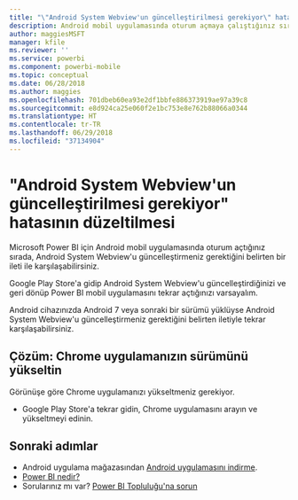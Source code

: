 ```yaml
---
title: "\"Android System Webview'un güncelleştirilmesi gerekiyor\" hatasının düzeltilmesi - Power BI"
description: Android mobil uygulamasında oturum açmaya çalıştığınız sırada, Android System Webview'u güncelleştirmeniz gerektiğini belirten bir ileti alabilirsiniz.
author: maggiesMSFT
manager: kfile
ms.reviewer: ''
ms.service: powerbi
ms.component: powerbi-mobile
ms.topic: conceptual
ms.date: 06/28/2018
ms.author: maggies
ms.openlocfilehash: 701dbeb60ea93e2df1bbfe886373919ae97a39c8
ms.sourcegitcommit: e8d924ca25e060f2e1bc753e8e762b88066a0344
ms.translationtype: HT
ms.contentlocale: tr-TR
ms.lasthandoff: 06/29/2018
ms.locfileid: "37134904"
---
```

# <a name="fixing-need-to-update-android-system-webview"></a>"Android System Webview'un güncelleştirilmesi gerekiyor" hatasının düzeltilmesi
Microsoft Power BI için Android mobil uygulamasında oturum açtığınız sırada, Android System Webview'u güncelleştirmeniz gerektiğini belirten bir ileti ile karşılaşabilirsiniz. 

Google Play Store'a gidip Android System Webview'u güncelleştirdiğinizi ve geri dönüp Power BI mobil uygulamasını tekrar açtığınızı varsayalım. 

Android cihazınızda Android 7 veya sonraki bir sürümü yüklüyse Android System Webview'u güncelleştirmeniz gerektiğini belirten iletiyle tekrar karşılaşabilirsiniz. 

## <a name="solution-upgrade-your-version-of-the-chrome-app"></a>Çözüm: Chrome uygulamanızın sürümünü yükseltin
Görünüşe göre Chrome uygulamanızı yükseltmeniz gerekiyor. 

* Google Play Store'a tekrar gidin, Chrome uygulamasını arayın ve yükseltmeyi edinin.

## <a name="next-steps"></a>Sonraki adımlar
* Android uygulama mağazasından [Android uygulamasını indirme](http://go.microsoft.com/fwlink/?LinkID=544867).
* [Power BI nedir?](power-bi-overview.md)
* Sorularınız mı var? [Power BI Topluluğu'na sorun](http://community.powerbi.com/)

